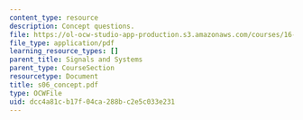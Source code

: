```yaml
---
content_type: resource
description: Concept questions.
file: https://ol-ocw-studio-app-production.s3.amazonaws.com/courses/16-01-unified-engineering-i-ii-iii-iv-fall-2005-spring-2006/dcc4a81cb17f04ca288bc2e5c033e231_s06_concept.pdf
file_type: application/pdf
learning_resource_types: []
parent_title: Signals and Systems
parent_type: CourseSection
resourcetype: Document
title: s06_concept.pdf
type: OCWFile
uid: dcc4a81c-b17f-04ca-288b-c2e5c033e231
---
```

